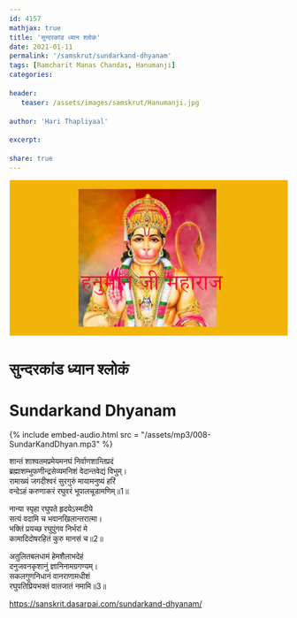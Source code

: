 ```yaml
---    
id: 4157    
mathjax: true    
title: 'सुन्दरकांड ध्यान श्लोकं'    
date: 2021-01-11    
permalink: '/samskrut/sundarkand-dhyanam'    
tags: [Ramcharit Manas Chandas, Hanumanji]    
categories:    
    
header:    
   teaser: /assets/images/samskrut/Hanumanji.jpg    
    
author: 'Hari Thapliyaal'    
    
excerpt:    
    
share: true    
---    
```

    
![](/assets/images/samskrut/Hanumanji.jpg)    
    
# सुन्दरकांड ध्यान श्लोकं    
# Sundarkand Dhyanam    
    
{% include embed-audio.html src = "/assets/mp3/008-SundarKandDhyan.mp3" %}     
    
    
    
शान्तं शाश्वतमप्रमेयमनघं निर्वाणशान्तिप्रदं    
ब्रह्माशम्भुफणीन्द्रसेव्यमनिशं वेदान्तवेद्यं विभुम्‌।    
रामाख्यं जगदीश्वरं सुरगुरुं मायामनुष्यं हरिं    
वन्देऽहं करुणाकरं रघुवरं भूपालचूडामणिम्‌॥1॥    
    
नान्या स्पृहा रघुपते हृदयेऽस्मदीये    
सत्यं वदामि च भवानखिलान्तरात्मा।    
भक्तिं प्रयच्छ रघुपुंगव निर्भरां मे    
कामादिदोषरहितं कुरु मानसं च॥2॥    
    
अतुलितबलधामं हेमशैलाभदेहं    
दनुजवनकृशानुं ज्ञानिनामग्रगण्यम्‌।    
सकलगुणनिधानं वानराणामधीशं    
रघुपतिप्रियभक्तं वातजातं नमामि॥3॥    
    
https://sanskrit.dasarpai.com/sundarkand-dhyanam/